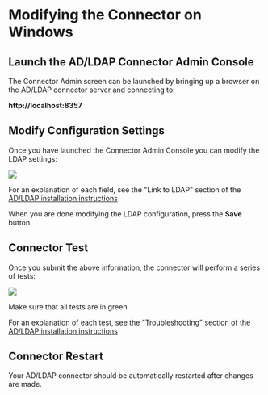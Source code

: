 # Modifying the Connector on Windows

## Launch the AD/LDAP Connector Admin Console 


The Connector Admin screen can be launched by bringing up a browser on the AD/LDAP connector server and connecting to: 

__http://localhost:8357__


## Modify Configuration Settings


Once you have launched the Connector Admin Console  you can modify the LDAP settings:

![](https://cdn.auth0.com/docs/img/adldap-connector-admin-settings.png)

For an explanation of each field, see the "Link to LDAP" section of the [AD/LDAP installation instructions](@@env.BASE_URL@@/connector/install)


When you are done modifying the LDAP configuration, press the **Save** button.


## Connector Test 


Once you submit the above information, the connector will perform a series of tests:

![](https://cdn.auth0.com/docs/img/adldap-connector-admin-settings-ok.png)

Make sure that all tests are in green.

For an explanation of each test, see the "Troubleshooting" section of the [AD/LDAP installation instructions](@@env.BASE_URL@@/connector/install)


## Connector Restart
 

Your AD/LDAP connector should be automatically restarted after changes are made.
